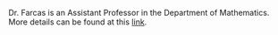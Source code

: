 Dr. Farcas is an Assistant Professor in the Department of Mathematics. More details can be found at this [link](https://math.vt.edu/people/faculty/farcas-ionut-gabriel.html). 